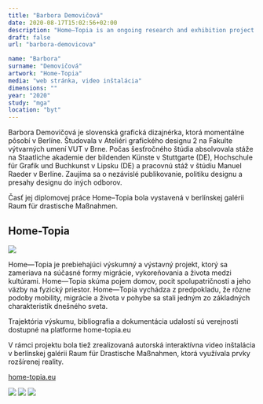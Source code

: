 ```yaml
---
title: "Barbora Demovičová"
date: 2020-08-17T15:02:56+02:00
description: "Home—Topia is an ongoing research and exhibition project concentrating on current forms of migration, uprooting and life between cultures. Home—Topia examines the notion of home, the feeling of belonging and the bonds with a physical space."
draft: false
url: "barbora-demovicova"

name: "Barbora"
surname: "Demovičová"
artwork: "Home-Topia"
media: "web stránka, video inštalácia"
dimensions: ""
year: "2020"
study: "mga"
location: "byt"
---
```


Barbora Demovičová je slovenská grafická dizajnérka, ktorá momentálne pôsobí v Berlíne. Študovala v Ateliéri grafického designu 2 na Fakulte výtvarných umení VUT v Brne. Počas šesťročného štúdia absolvovala stáže na Staatliche akademie der bildenden Künste v Stuttgarte (DE), Hochschule für Grafik und Buchkunst v Lipsku (DE) a pracovnú stáž v štúdiu Manuel Raeder v Berlíne. Zaujíma sa o nezávislé publikovanie, politiku designu a presahy designu do iných odborov.

Časť jej diplomovej práce Home–Topia bola vystavená v berlínskej galérii Raum für drastische Maßnahmen.


## Home-Topia

![](/2020/demovicova/1.jpg)

Home—Topia je prebiehajúci výskumný a výstavný projekt, ktorý sa zameriava na súčasné formy migrácie, vykoreňovania a života medzi kultúrami. Home—Topia skúma pojem domov, pocit spolupatričnosti a jeho väzby na fyzický priestor. Home—Topia vychádza z predpokladu, že rôzne podoby mobility, migrácie a života v pohybe sa stali jedným zo základných charakteristík dnešného sveta. 

Trajektória výskumu, bibliografia a dokumentácia udalostí sú verejnosti dostupné na platforme home-topia.eu

V rámci projektu bola tiež zrealizovaná autorská interaktívna video inštalácia v berlínskej galérii Raum für Drastische Maßnahmen, ktorá využívala prvky rozšírenej reality.

[home-topia.eu](http://home-topia.eu/)

![](/2020/demovicova/2.jpg)
![](/2020/demovicova/3.jpg)
![](/2020/demovicova/4.jpg)
